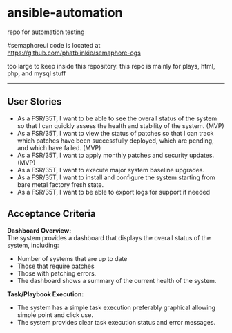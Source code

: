 # ansible-automation
repo for automation testing

#semaphoreui code is located at https://github.com/phatblinkie/semaphore-ogs

too large to keep inside this repository. this repo is mainly for plays, html, php, and mysql stuff

-----------------------------
## **User Stories**

 - As a FSR/35T, I want to be able to see the overall status of the system so that I can quickly assess the health and stability of the system. (MVP)  
 - As a FSR/35T, I want to view the status of patches so that I can track which patches have been successfully deployed, which are pending, and which have failed. (MVP)  
 - As a FSR/35T, I want to apply monthly patches and security updates. (MVP)  
 - As a FSR/35T, I want to execute major system baseline upgrades.  
 - As a FSR/35T, I want to install and configure the system starting from bare metal factory fresh state.  
 - As a FSR/35T, I want to be able to export logs for support if needed  
  

## **Acceptance Criteria**

**Dashboard Overview:**  
The system provides a dashboard that displays the overall status of the system, including:
 - Number of systems that are up to date
 - Those that require patches
 - Those with patching errors.
 - The dashboard shows a summary of the current health of the system.  

**Task/Playbook Execution:**  
 - The system has a simple task execution preferably graphical allowing simple point and click use.  
 - The system provides clear task execution status and error messages.

